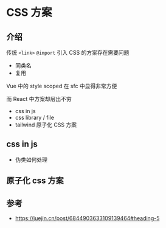 # CSS 方案



## 介绍

传统 `<link>` `@import` 引入 CSS 的方案存在需要问题

* 同类名
* 复用



Vue 中的 style scoped 在 sfc 中显得非常方便

而 React 中方案却层出不穷

* css in js
* css library / file
* tailwind 原子化 CSS 方案



## css in js

* 伪类如何处理







## 原子化 css 方案













## 参考

* https://juejin.cn/post/6844903633109139464#heading-5

